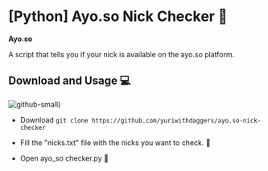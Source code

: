 # [Python] Ayo.so Nick Checker 🔌
**Ayo.so**

A script that tells you if your nick is available on the ayo.so platform.
## Download and Usage 💻 

![github-small]([https://imgur.com/a/gGjzSo4))


- Download `git clone https://github.com/yuriwithdaggers/ayo.so-nick-checker`

- Fill the "nicks.txt" file with the nicks you want to check. 💬

- Open ayo_so checker.py 🤍

